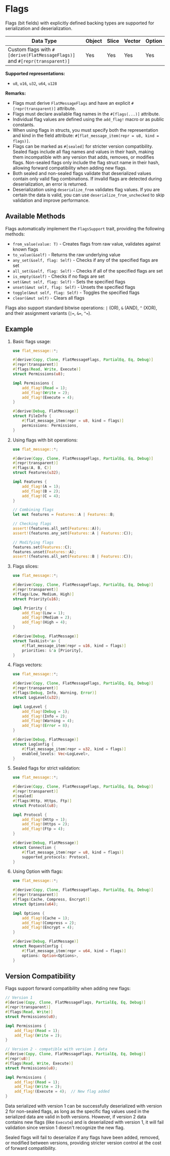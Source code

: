 # Flags

Flags (bit fields) with explicitly defined backing types are supported for serialization and deserialization.

| Data Type                                                                  | Object | Slice | Vector | Option |
| -------------------------------------------------------------------------- | ------ | ----- | ------ | ------ |
| Custom flags with `#[derive(FlatMessageFlags)]` and `#[repr(transparent)]` | Yes    | Yes   | Yes    | Yes    |

**Supported representations:**
- `u8`, `u16`, `u32`, `u64`, `u128`

**Remarks:**
- Flags must derive `FlatMessageFlags` and have an explicit `#[repr(transparent)]` attribute.
- Flags must declare available flag names in the `#[flags(...)]` attribute.
- Individual flag values are defined using the `add_flag!` macro or as public constants.
- When using flags in structs, you must specify both the representation and kind in the field attribute: `#[flat_message_item(repr = u8, kind = flags)]`.
- Flags can be marked as `#[sealed]` for stricter version compatibility. Sealed flags include all flag names and values in their hash, making them incompatible with any version that adds, removes, or modifies flags. Non-sealed flags only include the flag struct name in their hash, allowing forward compatibility when adding new flags.
- Both sealed and non-sealed flags validate that deserialized values contain only valid flag combinations. If invalid flags are detected during deserialization, an error is returned.
- Deserialization using `deserialize_from` validates flag values. If you are certain the data is valid, you can use `deserialize_from_unchecked` to skip validation and improve performance.

## Available Methods

Flags automatically implement the `FlagsSupport` trait, providing the following methods:
- `from_value(value: T)` - Creates flags from raw value, validates against known flags
- `to_value(&self)` - Returns the raw underlying value
- `any_set(&self, flag: Self)` - Checks if any of the specified flags are set
- `all_set(&self, flag: Self)` - Checks if all of the specified flags are set
- `is_empty(&self)` - Checks if no flags are set
- `set(&mut self, flag: Self)` - Sets the specified flags
- `unset(&mut self, flag: Self)` - Unsets the specified flags
- `toggle(&mut self, flag: Self)` - Toggles the specified flags
- `clear(&mut self)` - Clears all flags

Flags also support standard bitwise operations: `|` (OR), `&` (AND), `^` (XOR), and their assignment variants (`|=`, `&=`, `^=`).

## Example

1. Basic flags usage:
    ```rust
    use flat_message::*;

    #[derive(Copy, Clone, FlatMessageFlags, PartialEq, Eq, Debug)]
    #[repr(transparent)]
    #[flags(Read, Write, Execute)]
    struct Permissions(u8);

    impl Permissions {
        add_flag!(Read = 1);
        add_flag!(Write = 2);
        add_flag!(Execute = 4);
    }

    #[derive(Debug, FlatMessage)]
    struct FileInfo {
        #[flat_message_item(repr = u8, kind = flags)]
        permissions: Permissions,
    }
    ```

2. Using flags with bit operations:
    ```rust
    use flat_message::*;

    #[derive(Copy, Clone, FlatMessageFlags, PartialEq, Eq, Debug)]
    #[repr(transparent)]
    #[flags(A, B, C)]
    struct Features(u32);

    impl Features {
        add_flag!(A = 1);
        add_flag!(B = 2);
        add_flag!(C = 4);
    }

    // Combining flags
    let mut features = Features::A | Features::B;
    
    // Checking flags
    assert!(features.all_set(Features::A));
    assert!(features.any_set(Features::A | Features::C));
    
    // Modifying flags
    features.set(Features::C);
    features.unset(Features::A);
    assert!(features.all_set(Features::B | Features::C));
    ```

3. Flags slices:
    ```rust
    use flat_message::*;

    #[derive(Copy, Clone, FlatMessageFlags, PartialEq, Eq, Debug)]
    #[repr(transparent)]
    #[flags(Low, Medium, High)]
    struct Priority(u16);

    impl Priority {
        add_flag!(Low = 1);
        add_flag!(Medium = 2);
        add_flag!(High = 4);
    }

    #[derive(Debug, FlatMessage)]
    struct TaskList<'a> {
        #[flat_message_item(repr = u16, kind = flags)]
        priorities: &'a [Priority],
    }
    ```

4. Flags vectors:
    ```rust
    use flat_message::*;

    #[derive(Copy, Clone, FlatMessageFlags, PartialEq, Eq, Debug)]
    #[repr(transparent)]
    #[flags(Debug, Info, Warning, Error)]
    struct LogLevel(u32);

    impl LogLevel {
        add_flag!(Debug = 1);
        add_flag!(Info = 2);
        add_flag!(Warning = 4);
        add_flag!(Error = 8);
    }

    #[derive(Debug, FlatMessage)]
    struct LogConfig {
        #[flat_message_item(repr = u32, kind = flags)]
        enabled_levels: Vec<LogLevel>,
    }
    ```

5. Sealed flags for strict validation:
    ```rust
    use flat_message::*;

    #[derive(Copy, Clone, FlatMessageFlags, PartialEq, Eq, Debug)]
    #[repr(transparent)]
    #[sealed]
    #[flags(Http, Https, Ftp)]
    struct Protocol(u8);

    impl Protocol {
        add_flag!(Http = 1);
        add_flag!(Https = 2);
        add_flag!(Ftp = 4);
    }

    #[derive(Debug, FlatMessage)]
    struct Connection {
        #[flat_message_item(repr = u8, kind = flags)]
        supported_protocols: Protocol,
    }
    ```

6. Using Option with flags:
    ```rust
    use flat_message::*;

    #[derive(Copy, Clone, FlatMessageFlags, PartialEq, Eq, Debug)]
    #[repr(transparent)]
    #[flags(Cache, Compress, Encrypt)]
    struct Options(u64);

    impl Options {
        add_flag!(Cache = 1);
        add_flag!(Compress = 2);
        add_flag!(Encrypt = 4);
    }

    #[derive(Debug, FlatMessage)]
    struct RequestConfig {
        #[flat_message_item(repr = u64, kind = flags)]
        options: Option<Options>,
    }
    ```

## Version Compatibility

Flags support forward compatibility when adding new flags:

```rust
// Version 1
#[derive(Copy, Clone, FlatMessageFlags, PartialEq, Eq, Debug)]
#[repr(transparent)]
#[flags(Read, Write)]
struct Permissions(u8);

impl Permissions {
    add_flag!(Read = 1);
    add_flag!(Write = 2);
}

// Version 2 - compatible with version 1 data
#[derive(Copy, Clone, FlatMessageFlags, PartialEq, Eq, Debug)]
#[repr(u8)]
#[flags(Read, Write, Execute)]
struct Permissions(u8);

impl Permissions {
    add_flag!(Read = 1);
    add_flag!(Write = 2);
    add_flag!(Execute = 4);  // New flag added
}
```

Data serialized with version 1 can be successfully deserialized with version 2 for non-sealed flags, as long as the specific flag values used in the serialized data are valid in both versions. However, if version 2 data contains new flags (like `Execute`) and is deserialized with version 1, it will fail validation since version 1 doesn't recognize the new flag.

Sealed flags will fail to deserialize if any flags have been added, removed, or modified between versions, providing stricter version control at the cost of forward compatibility.